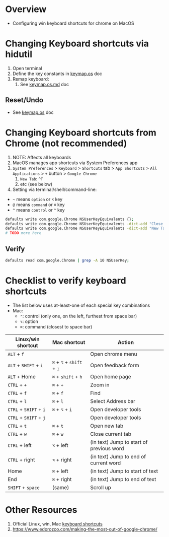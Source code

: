# Overview

- Configuring win keyboard shortcuts for chrome on MacOS

# Changing Keyboard shortcuts via hidutil

1. Open terminal
1. Define the key constants in [keymap.os](./keymap.os.md#steps-via-command-line) doc
1. Remap keyboard:
    1. See [keymap.os.md](./keymap.os.md) doc

## Reset/Undo

- See [keymap.os](./keymap.os.md#resetundo) doc

# Changing Keyboard shortcuts from Chrome (not recommended)
1. NOTE: Affects all keyboards
1. MacOS manages app shortcuts via System Preferences app
1. `System Preferences` > `Keyboard` > `Shortcuts` tab > `App Shortcuts` > `All Applications` > `+` button > `Google Chrome`
    1. `New Tab`: `^T`
    1. etc (see below)
1. Setting via terminal/shell/command-line:

- `~` means `option` or `⌥` key
- `@` means `command` or `⌘` key
- `^` means `control` or `^` key
```sh
defaults write com.google.Chrome NSUserKeyEquivalents {};
defaults write com.google.Chrome NSUserKeyEquivalents -dict-add "Close Tab" "^w";
defaults write com.google.Chrome NSUserKeyEquivalents -dict-add "New Tab" "⌘t";
# TODO more here
```

## Verify

```sh
defaults read com.google.Chrome | grep -A 10 NSUserKey;
```

# Checklist to verify keyboard shortcuts

- The list below uses at-least-one of each special key combinations
- Mac:
    - `⌃`: control (only one, on the left, furthest from space bar)
    - `⌥`: option
    - `⌘`: command (closest to space bar)

| Linux/win shortcut     | Mac shortcut              | Action                                   |
|------------------------|---------------------------|------------------------------------------|
| `ALT` + `f`            |                           | Open chrome menu                         |
| `ALT` + `SHIFT` + `i`  | `⌘` + `⌥` + `shift` + `i` | Open feedback form                       |
| `ALT` + Home           | `⌘` + `shift` + `h`       | Open home page                           |
| `CTRL` + `+`           | `⌘` + `+`                 | Zoom in                                  |
| `CTRL` + `f`           | `⌘` + `f`                 | Find                                     |
| `CTRL` + `l`           | `⌘` + `l`                 | Select Address bar                       |
| `CTRL` + `SHIFT` + `i` | `⌘` + `⌥` + `i`           | Open developer tools                     |
| `CTRL` + `SHIFT` + `j` |                           | Open developer tools                     |
| `CTRL` + `t`           | `⌘` + `t`                 | Open new tab                             |
| `CTRL` + `w`           | `⌘` + `w`                 | Close current tab                        |
| `CTRL` + left          | `⌥` + left                | (in text) Jump to start of previous word |
| `CTRL` + right         | `⌥` + right               | (in text) Jump to end of current word    |
| Home                   | `⌘` + left                | (in text) Jump to start of text          |
| End                    | `⌘` + right               | (in text) Jump to end of text            |
| `SHIFT` + `space`      | (same)                    | Scroll up                                |

# Other Resources

1. Official Linux, win, Mac [keyboard shortcuts](https://support.google.com/chrome/answer/157179?hl=en&co=GENIE.Platform%3DDesktop)
1. https://www.edorozco.com/making-the-most-out-of-google-chrome/
